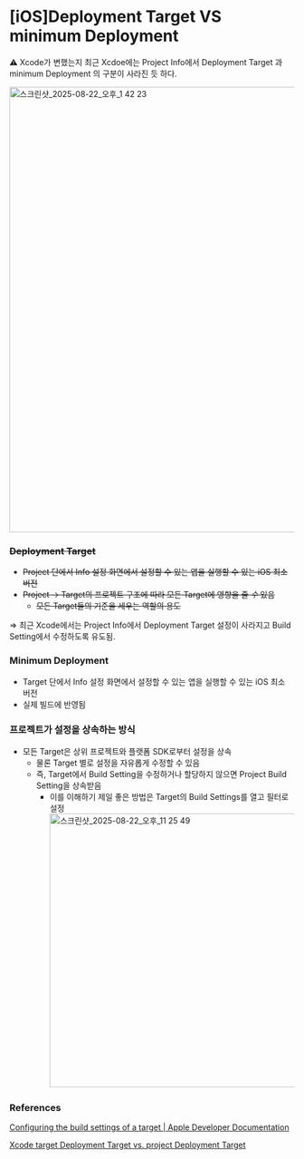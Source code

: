 # [iOS]Deployment Target VS minimum Deployment

⚠️ Xcode가 변했는지 최근 Xcdoe에는 Project Info에서 Deployment Target 과 minimum Deployment 의 구분이 사라진 듯 하다.

<img width="1374" height="786" alt="스크린샷_2025-08-22_오후_1 42 23" src="https://github.com/user-attachments/assets/0546d832-d320-4633-bfbb-a451a0fc42ce" />

### ~~Deployment Target~~

- ~~Project 단에서 Info 설정 화면에서 설정할 수 있는 앱을 실행할 수 있는 iOS 최소 버전~~
- ~~Project → Target의 프로젝트 구조에 따라 모든 Target에 영향을 줄 *수* 있음~~
    - ~~모든 Target들의 기준을 세우는 역할의 용도~~

⇒ 최근 Xcode에서는 Project Info에서 Deployment Target 설정이 사라지고 Build Setting에서 수정하도록 유도됨.

### Minimum Deployment

- Target 단에서 Info 설정 화면에서 설정할 수 있는 앱을 실행할 수 있는 iOS 최소 버전
- 실제 빌드에 반영됨

### **프로젝트가 설정을 상속하는 방식**

- 모든 Target은 상위 프로젝트와 플랫폼 SDK로부터 설정을 상속
    - 물론 Target 별로 설정을 자유롭게 수정할 수 있음
    - 즉, Target에서 Build Setting을 수정하거나 할당하지 않으면 Project Build Setting을 상속받음
        - 이를 이해하기 제일 좋은 방법은 Target의 Build Settings를 열고 필터로 설정
            <img width="993" height="483" alt="스크린샷_2025-08-22_오후_11 25 49" src="https://github.com/user-attachments/assets/bdf5b246-e859-4f19-8a06-7fd76841c8ba" />
            

### References
[Configuring the build settings of a target | Apple Developer Documentation](https://developer.apple.com/documentation/Xcode/configuring-the-build-settings-of-a-target)

[Xcode target Deployment Target vs. project Deployment Target](https://stackoverflow.com/questions/7105127/xcode-target-deployment-target-vs-project-deployment-target)
